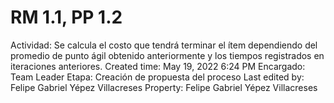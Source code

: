 # RM 1.1, PP 1.2

Actividad: Se calcula el costo que tendrá terminar el ítem dependiendo del promedio de punto ágil obtenido anteriormente y los tiempos registrados en iteraciones anteriores.
Created time: May 19, 2022 6:24 PM
Encargado: Team Leader
Etapa: Creación de propuesta del proceso
Last edited by: Felipe Gabriel Yépez Villacreses
Property: Felipe Gabriel Yépez Villacreses